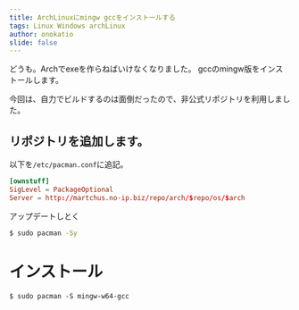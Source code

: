 ```yaml
---
title: ArchLinuxにmingw gccをインストールする
tags: Linux Windows archLinux
author: onokatio
slide: false
---
```

どうも。Archでexeを作らねばいけなくなりました。
gccのmingw版をインストールします。

今回は、自力でビルドするのは面倒だったので、非公式リポジトリを利用しました。

## リポジトリを追加します。

以下を`/etc/pacman.conf`に追記。

```ini:/etc/pacman.conf
[ownstuff]
SigLevel = PackageOptional
Server = http://martchus.no-ip.biz/repo/arch/$repo/os/$arch
```


アップデートしとく

```bash
$ sudo pacman -Sy
```

# インストール

```
$ sudo pacman -S mingw-w64-gcc
```

